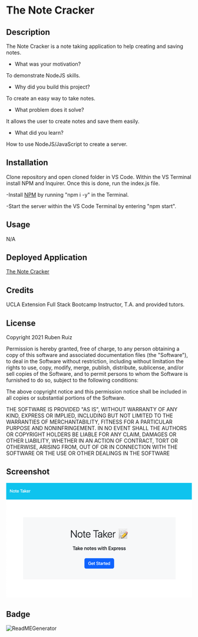 # The Note Cracker

## Description

The Note Cracker is a note taking application to help creating and saving notes.

- What was your motivation?

To demonstrate NodeJS skills.

- Why did you build this project? 

To create an easy way to take notes.

- What problem does it solve?

It allows the user to create notes and save them easily. 

- What did you learn?

How to use NodeJS/JavaScript to create a server.

## Installation

Clone repository and open cloned folder in VS Code. Within the VS Terminal install NPM and Inquirer. Once this is done, run the index.js file. 

-Install [NPM](https://docs.npmjs.com/cli/v6/commands/npm-install) by running "npm i -y" in the Terminal.

-Start the server within the VS Code Terminal by entering "npm start".


## Usage

N/A

## Deployed Application

[The Note Cracker](https://serene-journey-03471-384c51b0e29f.herokuapp.com/)

## Credits

UCLA Extension Full Stack Bootcamp Instructor, T.A. and provided tutors.


## License

Copyright 2021 Ruben Ruiz 

Permission is hereby granted, free of charge, to any person obtaining a copy of this software and associated documentation files (the "Software"), to deal in the Software without restriction, including without limitation the rights to use, copy, modify, merge, publish, distribute, sublicense, and/or sell copies of the Software, and to permit persons to whom the Software is furnished to do so, subject to the following conditions:  

The above copyright notice and this permission notice shall be included in all copies or substantial portions of the Software. 

THE SOFTWARE IS PROVIDED "AS IS", WITHOUT WARRANTY OF ANY KIND, EXPRESS OR IMPLIED, INCLUDING BUT NOT LIMITED TO THE WARRANTIES OF MERCHANTABILITY, FITNESS FOR A PARTICULAR PURPOSE AND NONINFRINGEMENT. IN NO EVENT SHALL THE AUTHORS OR COPYRIGHT HOLDERS BE LIABLE FOR ANY CLAIM, DAMAGES OR OTHER LIABILITY, WHETHER IN AN ACTION OF CONTRACT, TORT OR OTHERWISE, ARISING FROM, OUT OF OR IN CONNECTION WITH THE SOFTWARE OR THE USE OR OTHER DEALINGS IN THE SOFTWARE

## Screenshot

![screenshot](/public/assets/notecrackerscreenshot.png)

## Badge

![ReadMEGenerator](https://img.shields.io/badge/THE-NOTECRACKER-blue)

